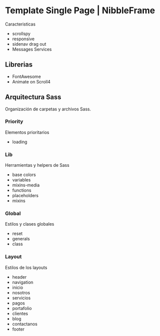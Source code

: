 # Template Single Page | NibbleFrame
Caracteristicas
* scrollspy
* responsive
* sidenav drag out
* Messages Services

## Librerias
* FontAwesome
* Animate on Scroll4

## Arquitectura Sass
Organización de carpetas y archivos Sass.

### Priority
Elementos prioritarios
* loading

### Lib
Herramientas y helpers de Sass
* base colors
* variables
* mixins-media
* functions
* placeholders
* mixins

### Global
Estilos y clases globales
* reset
* generals
* class

### Layout
Estilos de los layouts
* header
* navigation
* inicio
* nosotros
* servicios
* pagos
* portafolio
* clientes
* blog
* contactanos
* footer